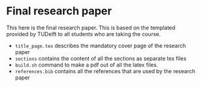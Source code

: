 # Final research paper
This here is the final research paper.
This is based on the templated provided by TUDelft to all students who are taking the course.

* `title_page.tex` describes the mandatory cover page of the research paper
* `sections` contains the content of all the sections as separate tex files
* `build.sh` command to make a pdf out of all the latex files.
* `references.bib` contains all the references that are used by the research paper
